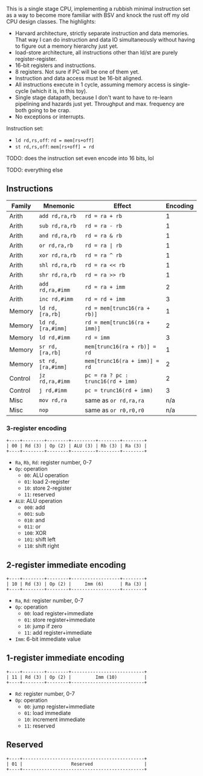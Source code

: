This is a single stage CPU, implementing a rubbish minimal instruction
set as a way to become more familiar with BSV and knock the rust off
my old CPU design classes. The highlights:

 - Harvard architecture, strictly separate instruction and data
   memories. That way I can do instruction and data IO simultaneously
   without having to figure out a memory hierarchy just yet.
 - load-store architecture, all instructions other than ld/st are
   purely register-register.
 - 16-bit registers and instructions.
 - 8 registers. Not sure if PC will be one of them yet.
 - Instruction and data access must be 16-bit aligned.
 - All instructions execute in 1 cycle, assuming memory access is
   single-cycle (which it is, in this toy).
 - Single stage datapath, because I don't want to have to re-learn
   pipelining and hazards just yet. Throughput and max. frequency are
   both going to be crap.
 - No exceptions or interrupts.

Instruction set:
 - `ld rd,rs,off`: `rd = mem[rs+off]`
 - `st rd,rs,off`: `mem[rs+off] = rd`

TODO: does the instruction set even encode into 16 bits, lol

TODO: everything else

## Instructions

| Family  | Mnemonic          | Effect                             | Encoding |
| ------- | ----------------- | ---------------------------------- | -------- |
| Arith   | `add rd,ra,rb`    | `rd = ra + rb`                     | 1        |
| Arith   | `sub rd,ra,rb`    | `rd = ra - rb`                     | 1        |
| Arith   | `and rd,ra,rb`    | `rd = ra & rb`                     | 1        |
| Arith   | `or rd,ra,rb`     | `rd = ra \| rb`                    | 1        |
| Arith   | `xor rd,ra,rb`    | `rd = ra ^ rb`                     | 1        |
| Arith   | `shl rd,ra,rb`    | `rd = ra << rb`                    | 1        |
| Arith   | `shr rd,ra,rb`    | `rd = ra >> rb`                    | 1        |
| Arith   | `add rd,ra,#imm`  | `rd = ra + imm`                    | 2        |
| Arith   | `inc rd,#imm`     | `rd = rd + imm`                    | 3        |
| Memory  | `ld rd,[ra,rb]`   | `rd = mem[trunc16(ra + rb)]`       | 1        |
| Memory  | `ld rd,[ra,#imm]` | `rd = mem[trunc16(ra + imm)]`      | 2        |
| Memory  | `ld rd,#imm`      | `rd = imm`                         | 3        |
| Memory  | `sr rd,[ra,rb]`   | `mem[trunc16(ra + rb)] = rd`       | 1        |
| Memory  | `st rd,[ra,#imm]` | `mem[trunc16(ra + imm)] = rd`      | 2        |
| Control | `jz rd,ra,#imm`   | `pc = ra ? pc : trunc16(rd + imm)` | 2        |
| Control | `j rd,#imm`       | `pc = trunc16(rd + imm)`           | 3        |
| Misc    | `mov rd,ra`       | same as `or rd,ra,ra`              | n/a      |
| Misc    | `nop`             | same as `or r0,r0,r0`              | n/a      |

### 3-register encoding

```
+----+--------+--------+---------+--------+--------+
| 00 | Rd (3) | Op (2) | ALU (3) | Rb (3) | Ra (3) |
+----+--------+--------+---------+--------+--------+
```

 - `Ra`, `Rb`, `Rd`: register number, 0-7
 - `Op`: operation
   - `00`: ALU operation
   - `01`: load 2-register
   - `10`: store 2-register
   - `11`: reserved
 - `ALU`: ALU operation
   - `000`: add
   - `001`: sub
   - `010`: and
   - `011`: or
   - `100`: XOR
   - `101`: shift left
   - `110`: shift right

## 2-register immediate encoding

```
+----+--------+--------+------------------+--------+
| 10 | Rd (3) | Op (2) |     Imm (6)      | Ra (3) |
+----+--------+--------+------------------+--------+
```

 - `Ra`, `Rd`: register number, 0-7
 - `Op`: operation
   - `00`: load register+immediate
   - `01`: store register+immediate
   - `10`: jump if zero
   - `11`: add register+immediate
 - `Imm`: 6-bit immediate value

## 1-register immediate encoding

```
+----+--------+--------+---------------------------+
| 11 | Rd (3) | Op (2) |         Imm (10)          |
+----+--------+--------+---------------------------+
```

 - `Rd`: register number, 0-7
 - `Op`: operation
   - `00`: jump register+immediate
   - `01`: load immediate
   - `10`: increment immediate
   - `11`: reserved

## Reserved

```
+----+---------------------------------------------+
| 01 |                  Reserved                   |
+----+---------------------------------------------+
```

